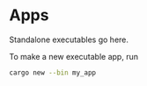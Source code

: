# Apps

Standalone executables go here.

To make a new executable app, run

```bash
cargo new --bin my_app
```
